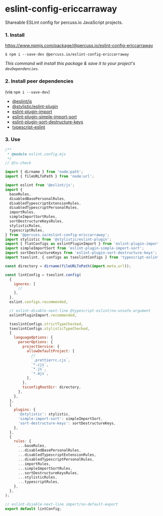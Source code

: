 # eslint-config-ericcarraway

Shareable ESLint config for percuss.io JavaScript projects.

### 1. Install

https://www.npmjs.com/package/@percuss.io/eslint-config-ericcarraway

```shell
$ npm i --save-dev @percuss.io/eslint-config-ericcarraway
```

_This command will install this package & save it to your project's `devDependencies`._

### 2. Install peer dependencies

(via `npm i --save-dev`)

- [@eslint/js](https://www.npmjs.com/package/@eslint/js)
- [@stylistic/eslint-plugin](https://www.npmjs.com/package/@stylistic/eslint-plugin)
- [eslint-plugin-import](https://www.npmjs.com/package/eslint-plugin-import)
- [eslint-plugin-simple-import-sort](https://www.npmjs.com/package/eslint-plugin-simple-import-sort)
- [eslint-plugin-sort-destructure-keys](https://www.npmjs.com/package/eslint-plugin-sort-destructure-keys)
- [typescript-eslint](https://www.npmjs.com/package/typescript-eslint)

### 3. Use

```js
/**
 * @module eslint.config.mjs
 */
// @ts-check

import { dirname } from 'node:path';
import { fileURLToPath } from 'node:url';

import eslint from '@eslint/js';
import {
  baseRules,
  disabledBasePersonalRules,
  disabledTypescriptExtensionRules,
  disabledTypescriptPersonalRules,
  importRules,
  simpleImportSortRules,
  sortDestructureKeysRules,
  stylisticRules,
  typescriptRules,
} from '@percuss.io/eslint-config-ericcarraway';
import stylistic from '@stylistic/eslint-plugin';
import { flatConfigs as eslintPluginImport } from 'eslint-plugin-import';
import simpleImportSort from 'eslint-plugin-simple-import-sort';
import sortDestructureKeys from 'eslint-plugin-sort-destructure-keys';
import tseslint, { configs as tseslintConfigs } from 'typescript-eslint';

const directory = dirname(fileURLToPath(import.meta.url));

const lintConfig = tseslint.config(
  {
    ignores: [
      //
    ],
  },
  eslint.configs.recommended,

  // eslint-disable-next-line @typescript-eslint/no-unsafe-argument
  eslintPluginImport.recommended,

  tseslintConfigs.strictTypeChecked,
  tseslintConfigs.stylisticTypeChecked,
  {
    languageOptions: {
      parserOptions: {
        projectService: {
          allowDefaultProject: [
            //
            `.prettierrc.cjs`,
            `*.cjs`,
            `*.js`,
            `*.mjs`,
          ],
        },
        tsconfigRootDir: directory,
      },
    },
  },
  {
    plugins: {
      '@stylistic': stylistic,
      'simple-import-sort': simpleImportSort,
      'sort-destructure-keys': sortDestructureKeys,
    },
  },
  {
    rules: {
      ...baseRules,
      ...disabledBasePersonalRules,
      ...disabledTypescriptExtensionRules,
      ...disabledTypescriptPersonalRules,
      ...importRules,
      ...simpleImportSortRules,
      ...sortDestructureKeysRules,
      ...stylisticRules,
      ...typescriptRules,
    },
  },
);

// eslint-disable-next-line import/no-default-export
export default lintConfig;
```
